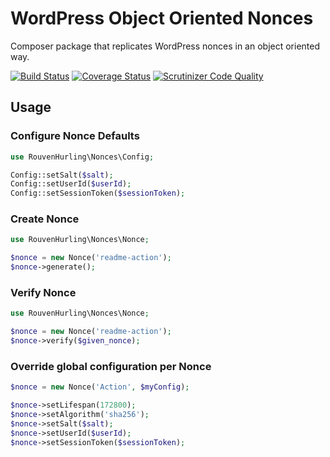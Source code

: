 WordPress Object Oriented Nonces
================================

Composer package that replicates WordPress nonces in an object oriented way.

[![Build Status](https://travis-ci.org/rhurling/wp-oo-nonces.svg?branch=master)](https://travis-ci.org/rhurling/wp-oo-nonces)
[![Coverage Status](https://coveralls.io/repos/github/rhurling/wp-oo-nonces/badge.svg?branch=master)](https://coveralls.io/github/rhurling/wp-oo-nonces?branch=master)
[![Scrutinizer Code Quality](https://scrutinizer-ci.com/g/rhurling/wp-oo-nonces/badges/quality-score.png?b=master)](https://scrutinizer-ci.com/g/rhurling/wp-oo-nonces/?branch=master)

Usage
-----

### Configure Nonce Defaults
 
``` php
use RouvenHurling\Nonces\Config;

Config::setSalt($salt);
Config::setUserId($userId);
Config::setSessionToken($sessionToken);
```

### Create Nonce

``` php
use RouvenHurling\Nonces\Nonce;

$nonce = new Nonce('readme-action');
$nonce->generate();
```

### Verify Nonce

``` php
use RouvenHurling\Nonces\Nonce;

$nonce = new Nonce('readme-action');
$nonce->verify($given_nonce);
```

### Override global configuration per Nonce

``` php
$nonce = new Nonce('Action', $myConfig);

$nonce->setLifespan(172800);
$nonce->setAlgorithm('sha256');
$nonce->setSalt($salt);
$nonce->setUserId($userId);
$nonce->setSessionToken($sessionToken);
```

